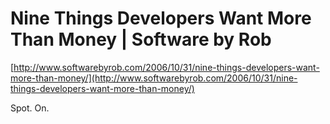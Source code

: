 <!--
id: 365772490
link: http://tumblr.atmos.org/post/365772490/nine-things-developers-want-more-than-money-software
slug: nine-things-developers-want-more-than-money-software
date: Mon Feb 01 2010 14:59:19 GMT-0800 (PST)
publish: 2010-02-01
tags: 
title: Nine Things Developers Want More Than Money | Software by Rob
-->


Nine Things Developers Want More Than Money | Software by Rob
=============================================================

[http://www.softwarebyrob.com/2006/10/31/nine-things-developers-want-more-than-money/](http://www.softwarebyrob.com/2006/10/31/nine-things-developers-want-more-than-money/)

Spot. On.

